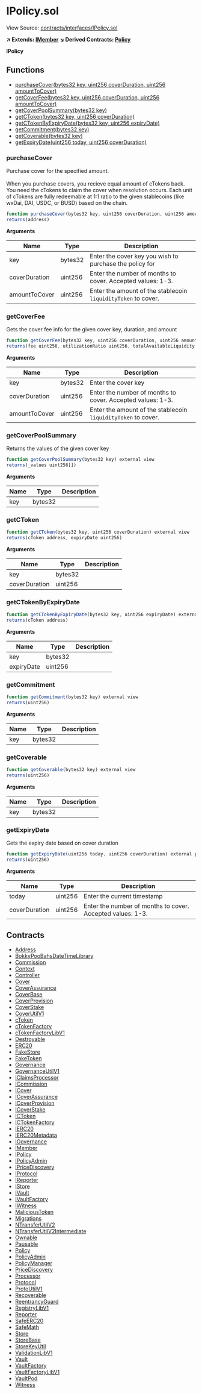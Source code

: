 # IPolicy.sol

View Source: [contracts/interfaces/IPolicy.sol](../contracts/interfaces/IPolicy.sol)

**↗ Extends: [IMember](IMember.md)**
**↘ Derived Contracts: [Policy](Policy.md)**

**IPolicy**

## Functions

- [purchaseCover(bytes32 key, uint256 coverDuration, uint256 amountToCover)](#purchasecover)
- [getCoverFee(bytes32 key, uint256 coverDuration, uint256 amountToCover)](#getcoverfee)
- [getCoverPoolSummary(bytes32 key)](#getcoverpoolsummary)
- [getCToken(bytes32 key, uint256 coverDuration)](#getctoken)
- [getCTokenByExpiryDate(bytes32 key, uint256 expiryDate)](#getctokenbyexpirydate)
- [getCommitment(bytes32 key)](#getcommitment)
- [getCoverable(bytes32 key)](#getcoverable)
- [getExpiryDate(uint256 today, uint256 coverDuration)](#getexpirydate)

### purchaseCover

Purchase cover for the specified amount. <br /> <br />
 When you purchase covers, you recieve equal amount of cTokens back.
 You need the cTokens to claim the cover when resolution occurs.
 Each unit of cTokens are fully redeemable at 1:1 ratio to the given
 stablecoins (like wxDai, DAI, USDC, or BUSD) based on the chain.

```js
function purchaseCover(bytes32 key, uint256 coverDuration, uint256 amountToCover) external nonpayable
returns(address)
```

**Arguments**

| Name        | Type           | Description  |
| ------------- |------------- | -----|
| key | bytes32 | Enter the cover key you wish to purchase the policy for | 
| coverDuration | uint256 | Enter the number of months to cover. Accepted values: 1-3. | 
| amountToCover | uint256 | Enter the amount of the stablecoin `liquidityToken` to cover. | 

### getCoverFee

Gets the cover fee info for the given cover key, duration, and amount

```js
function getCoverFee(bytes32 key, uint256 coverDuration, uint256 amountToCover) external view
returns(fee uint256, utilizationRatio uint256, totalAvailableLiquidity uint256, coverRatio uint256, floor uint256, ceiling uint256, rate uint256)
```

**Arguments**

| Name        | Type           | Description  |
| ------------- |------------- | -----|
| key | bytes32 | Enter the cover key | 
| coverDuration | uint256 | Enter the number of months to cover. Accepted values: 1-3. | 
| amountToCover | uint256 | Enter the amount of the stablecoin `liquidityToken` to cover. | 

### getCoverPoolSummary

Returns the values of the given cover key

```js
function getCoverPoolSummary(bytes32 key) external view
returns(_values uint256[])
```

**Arguments**

| Name        | Type           | Description  |
| ------------- |------------- | -----|
| key | bytes32 |  | 

### getCToken

```js
function getCToken(bytes32 key, uint256 coverDuration) external view
returns(cToken address, expiryDate uint256)
```

**Arguments**

| Name        | Type           | Description  |
| ------------- |------------- | -----|
| key | bytes32 |  | 
| coverDuration | uint256 |  | 

### getCTokenByExpiryDate

```js
function getCTokenByExpiryDate(bytes32 key, uint256 expiryDate) external view
returns(cToken address)
```

**Arguments**

| Name        | Type           | Description  |
| ------------- |------------- | -----|
| key | bytes32 |  | 
| expiryDate | uint256 |  | 

### getCommitment

```js
function getCommitment(bytes32 key) external view
returns(uint256)
```

**Arguments**

| Name        | Type           | Description  |
| ------------- |------------- | -----|
| key | bytes32 |  | 

### getCoverable

```js
function getCoverable(bytes32 key) external view
returns(uint256)
```

**Arguments**

| Name        | Type           | Description  |
| ------------- |------------- | -----|
| key | bytes32 |  | 

### getExpiryDate

Gets the expiry date based on cover duration

```js
function getExpiryDate(uint256 today, uint256 coverDuration) external pure
returns(uint256)
```

**Arguments**

| Name        | Type           | Description  |
| ------------- |------------- | -----|
| today | uint256 | Enter the current timestamp | 
| coverDuration | uint256 | Enter the number of months to cover. Accepted values: 1-3. | 

## Contracts

* [Address](Address.md)
* [BokkyPooBahsDateTimeLibrary](BokkyPooBahsDateTimeLibrary.md)
* [Commission](Commission.md)
* [Context](Context.md)
* [Controller](Controller.md)
* [Cover](Cover.md)
* [CoverAssurance](CoverAssurance.md)
* [CoverBase](CoverBase.md)
* [CoverProvision](CoverProvision.md)
* [CoverStake](CoverStake.md)
* [CoverUtilV1](CoverUtilV1.md)
* [cToken](cToken.md)
* [cTokenFactory](cTokenFactory.md)
* [cTokenFactoryLibV1](cTokenFactoryLibV1.md)
* [Destroyable](Destroyable.md)
* [ERC20](ERC20.md)
* [FakeStore](FakeStore.md)
* [FakeToken](FakeToken.md)
* [Governance](Governance.md)
* [GovernanceUtilV1](GovernanceUtilV1.md)
* [IClaimsProcessor](IClaimsProcessor.md)
* [ICommission](ICommission.md)
* [ICover](ICover.md)
* [ICoverAssurance](ICoverAssurance.md)
* [ICoverProvision](ICoverProvision.md)
* [ICoverStake](ICoverStake.md)
* [ICToken](ICToken.md)
* [ICTokenFactory](ICTokenFactory.md)
* [IERC20](IERC20.md)
* [IERC20Metadata](IERC20Metadata.md)
* [IGovernance](IGovernance.md)
* [IMember](IMember.md)
* [IPolicy](IPolicy.md)
* [IPolicyAdmin](IPolicyAdmin.md)
* [IPriceDiscovery](IPriceDiscovery.md)
* [IProtocol](IProtocol.md)
* [IReporter](IReporter.md)
* [IStore](IStore.md)
* [IVault](IVault.md)
* [IVaultFactory](IVaultFactory.md)
* [IWitness](IWitness.md)
* [MaliciousToken](MaliciousToken.md)
* [Migrations](Migrations.md)
* [NTransferUtilV2](NTransferUtilV2.md)
* [NTransferUtilV2Intermediate](NTransferUtilV2Intermediate.md)
* [Ownable](Ownable.md)
* [Pausable](Pausable.md)
* [Policy](Policy.md)
* [PolicyAdmin](PolicyAdmin.md)
* [PolicyManager](PolicyManager.md)
* [PriceDiscovery](PriceDiscovery.md)
* [Processor](Processor.md)
* [Protocol](Protocol.md)
* [ProtoUtilV1](ProtoUtilV1.md)
* [Recoverable](Recoverable.md)
* [ReentrancyGuard](ReentrancyGuard.md)
* [RegistryLibV1](RegistryLibV1.md)
* [Reporter](Reporter.md)
* [SafeERC20](SafeERC20.md)
* [SafeMath](SafeMath.md)
* [Store](Store.md)
* [StoreBase](StoreBase.md)
* [StoreKeyUtil](StoreKeyUtil.md)
* [ValidationLibV1](ValidationLibV1.md)
* [Vault](Vault.md)
* [VaultFactory](VaultFactory.md)
* [VaultFactoryLibV1](VaultFactoryLibV1.md)
* [VaultPod](VaultPod.md)
* [Witness](Witness.md)
